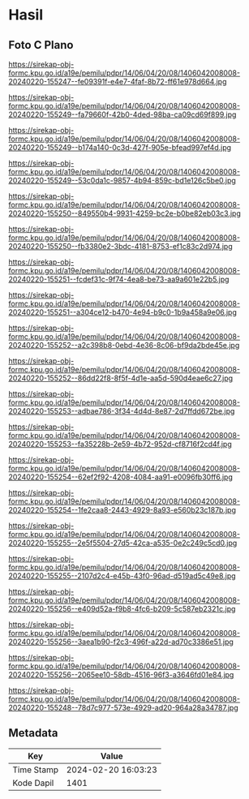 # Hasil

## Foto C Plano

https://sirekap-obj-formc.kpu.go.id/a19e/pemilu/pdpr/14/06/04/20/08/1406042008008-20240220-155247--fe09391f-e4e7-4faf-8b72-ff61e978d664.jpg

https://sirekap-obj-formc.kpu.go.id/a19e/pemilu/pdpr/14/06/04/20/08/1406042008008-20240220-155249--fa79660f-42b0-4ded-98ba-ca09cd69f899.jpg

https://sirekap-obj-formc.kpu.go.id/a19e/pemilu/pdpr/14/06/04/20/08/1406042008008-20240220-155249--b174a140-0c3d-427f-905e-bfead997ef4d.jpg

https://sirekap-obj-formc.kpu.go.id/a19e/pemilu/pdpr/14/06/04/20/08/1406042008008-20240220-155249--53c0da1c-9857-4b94-859c-bd1e126c5be0.jpg

https://sirekap-obj-formc.kpu.go.id/a19e/pemilu/pdpr/14/06/04/20/08/1406042008008-20240220-155250--849550b4-9931-4259-bc2e-b0be82eb03c3.jpg

https://sirekap-obj-formc.kpu.go.id/a19e/pemilu/pdpr/14/06/04/20/08/1406042008008-20240220-155250--fb3380e2-3bdc-4181-8753-ef1c83c2d974.jpg

https://sirekap-obj-formc.kpu.go.id/a19e/pemilu/pdpr/14/06/04/20/08/1406042008008-20240220-155251--fcdef31c-9f74-4ea8-be73-aa9a601e22b5.jpg

https://sirekap-obj-formc.kpu.go.id/a19e/pemilu/pdpr/14/06/04/20/08/1406042008008-20240220-155251--a304ce12-b470-4e94-b9c0-1b9a458a9e06.jpg

https://sirekap-obj-formc.kpu.go.id/a19e/pemilu/pdpr/14/06/04/20/08/1406042008008-20240220-155252--a2c398b8-0ebd-4e36-8c06-bf9da2bde45e.jpg

https://sirekap-obj-formc.kpu.go.id/a19e/pemilu/pdpr/14/06/04/20/08/1406042008008-20240220-155252--86dd22f8-8f5f-4d1e-aa5d-590d4eae6c27.jpg

https://sirekap-obj-formc.kpu.go.id/a19e/pemilu/pdpr/14/06/04/20/08/1406042008008-20240220-155253--adbae786-3f34-4d4d-8e87-2d7ffdd672be.jpg

https://sirekap-obj-formc.kpu.go.id/a19e/pemilu/pdpr/14/06/04/20/08/1406042008008-20240220-155253--fa35228b-2e59-4b72-952d-cf8716f2cd4f.jpg

https://sirekap-obj-formc.kpu.go.id/a19e/pemilu/pdpr/14/06/04/20/08/1406042008008-20240220-155254--62ef2f92-4208-4084-aa91-e0096fb30ff6.jpg

https://sirekap-obj-formc.kpu.go.id/a19e/pemilu/pdpr/14/06/04/20/08/1406042008008-20240220-155254--1fe2caa8-2443-4929-8a93-e560b23c187b.jpg

https://sirekap-obj-formc.kpu.go.id/a19e/pemilu/pdpr/14/06/04/20/08/1406042008008-20240220-155255--2e5f5504-27d5-42ca-a535-0e2c249c5cd0.jpg

https://sirekap-obj-formc.kpu.go.id/a19e/pemilu/pdpr/14/06/04/20/08/1406042008008-20240220-155255--2107d2c4-e45b-43f0-96ad-d519ad5c49e8.jpg

https://sirekap-obj-formc.kpu.go.id/a19e/pemilu/pdpr/14/06/04/20/08/1406042008008-20240220-155256--e409d52a-f9b8-4fc6-b209-5c587eb2321c.jpg

https://sirekap-obj-formc.kpu.go.id/a19e/pemilu/pdpr/14/06/04/20/08/1406042008008-20240220-155256--3aea1b90-f2c3-496f-a22d-ad70c3386e51.jpg

https://sirekap-obj-formc.kpu.go.id/a19e/pemilu/pdpr/14/06/04/20/08/1406042008008-20240220-155256--2065ee10-58db-4516-96f3-a3646fd01e84.jpg

https://sirekap-obj-formc.kpu.go.id/a19e/pemilu/pdpr/14/06/04/20/08/1406042008008-20240220-155248--78d7c977-573e-4929-ad20-964a28a34787.jpg


## Metadata

| Key        | Value               |
| ---------- | ------------------- |
| Time Stamp | 2024-02-20 16:03:23 |
| Kode Dapil | 1401                |



